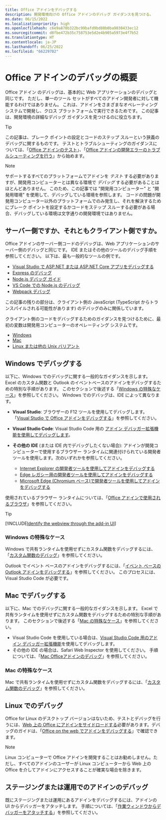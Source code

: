 ```yaml
---
title: Office アドインをデバッグする
description: 開発環境向けの Office アドインのデバッグ ガイダンスを見つける。
ms.date: 06/15/2022
ms.localizationpriority: high
ms.openlocfilehash: c6e9a870b322bc99bafd9bd80b0ba9030433ec12
ms.sourcegitcommit: d8fbe472b35c758753e5d2e4b905a5973e4f7b52
ms.translationtype: HT
ms.contentlocale: ja-JP
ms.lasthandoff: 06/25/2022
ms.locfileid: "66229702"
---
```

# <a name="overview-of-debugging-office-add-ins"></a>Office アドインのデバッグの概要

Office アドイン のデバッグは、基本的に Web アプリケーションのデバッグと同じです。 ただし、単一のツール セットがすべてのアドイン開発者に対して機能するわけではありません。 これは、アドインをさまざまなオペレーティング システムで開発し、クロス プラットフォームで実行できるためです。 この記事は、開発環境の詳細なデバッグ ガイダンスを見つけるのに役立ちます。

> [!TIP]
> この記事は、ブレーク ポイントの設定とコードのステップ スルーという狭義のデバッグに関するものです。 テストとトラブルシューティングのガイダンスについては、「[Office アドインのテスト](test-debug-office-add-ins.md)」、「[Office アドインの開発エラーのトラブルシューティングを行う](troubleshoot-development-errors.md)」から始めます。

> [!NOTE]
> サポートするすべてのプラットフォームでアドインを *テスト* する必要がありますが、開発用コンピューターとは異なる環境で *デバッグ* する必要があることはほとんどありません。 このため、この記事では "開発用コンピューター" と "開発用環境" を使用して、デバッグしている環境を参照します。 コードの問題が開発用コンピューター以外のプラットフォームでのみ発生し、それを解決するためにブレーク ポイントを設定するかコードをステップ スルーする必要がある場合、デバッグしている環境は文字通りの開発環境ではありません。

## <a name="server-side-or-client-side"></a>サーバー側ですか、それともクライアント側ですか。

Office アドインのサーバー側コードのデバッグは、Web アプリケーションのサーバー側のデバッグと同じです。 IDE またはその他のツールのデバッグ手順を参照してください。 以下は、最も一般的なツールの例です。

- [Visual Studio で ASP.NET または ASP.NET Core アプリをデバッグする](/visualstudio/debugger/how-to-enable-debugging-for-aspnet-applications)
- [Express のデバッグ](https://expressjs.com/en/guide/debugging.html)
- [Node.js デバッグ ガイド](https://nodejs.org/en/docs/guides/debugging-getting-started/)
- [VS Code での Node.js のデバッグ](https://code.visualstudio.com/docs/nodejs/nodejs-debugging)
- [Webpack デバッグ](https://webpack.js.org/contribute/debugging/)

この記事の残りの部分は、クライアント側の JavaScript (TypeScript からトランスパイルされる可能性があります) のデバッグのみに関係しています。

クライアント側のコードをデバッグするためのガイダンスを見つけるために、最初の変数は開発用コンピューターのオペレーティング システムです。

- [Windows](#debug-on-windows)
- [Mac](#debug-on-mac)
- [Linux または他の Unix バリアント](#debug-on-linux)

## <a name="debug-on-windows"></a>Windows でデバッグする

以下に、Windows でのデバッグに関する一般的なガイダンスを示します。 Excel のカスタム関数と Outlook のイベントベースのアドインをデバッグするための特別な手順があります。 このセクションで後述する「[Windows の特殊なケース](#special-cases-in-windows)」を参照してください。 Windows でのデバッグは、IDE によって異なります。

- **Visual Studio**: ブラウザーの F12 ツールを使用してデバッグします。 「[Visual Studio で Office アドインをデバッグする](../develop/debug-office-add-ins-in-visual-studio.md)」を参照してください。
- **Visual Studio Code**: Visual Studio Code 用の [アドイン デバッガー拡張機能を使用してデバッグします](debug-with-vs-extension.md)。
- **その他の IDE** (または IDE 内でデバッグしたくない場合): アドインが開発コンピューターで使用するブラウザー ランタイムに関連付けられている開発者ツールを使用します。次のいずれかを参照してください。

    - [Internet Explorer の開発者ツールを使用してアドインをデバッグする](debug-add-ins-using-f12-tools-ie.md)
    - [Edge レガシー用の開発者ツールを使用してアドインをデバッグする](debug-add-ins-using-devtools-edge-legacy.md)
    - [Microsoft Edge (Chromium ベース)で開発者ツールを使用してアドインをデバッグする](debug-add-ins-using-devtools-edge-chromium.md)

使用されているブラウザー ランタイムについては、「[Office アドインで使用されるブラウザ](../concepts/browsers-used-by-office-web-add-ins.md)」を参照してください。

> [!TIP]
> [!INCLUDE[Identify the webview through the add-in UI](../includes/identify-webview-in-ui.md)]

### <a name="special-cases-in-windows"></a>Windows の特殊なケース

Windows で共有ランタイムを使用せずにカスタム関数をデバッグするには、「[カスタム関数のデバッグ](../excel/custom-functions-debugging.md)」を参照してください。

Outlook でイベント ベースのアドインをデバッグするには、「[イベント ベースの Outlook アドインをデバッグする](../outlook/debug-autolaunch.md)」を参照してください。 このプロセスには、Visual Studio Code が必要です。

## <a name="debug-on-mac"></a>Mac でデバッグする

以下に、Mac でのデバッグに関する一般的なガイダンスを示します。 Excel で共有ランタイムを使用せずにカスタム関数をデバッグするための特別な手順があります。 このセクションで後述する「[Mac の特殊なケース](#special-cases-in-mac)」を参照してください。

- Visual Studio Code を使用している場合は、[Visual Studio Code 用のアドイン デバッガー拡張機能](debug-with-vs-extension.md)を使用してデバッグします。
- その他の IDE の場合は、Safari Web Inspector を使用してください。 手順については、「[Mac Officeアドインのデバッグ](debug-office-add-ins-on-ipad-and-mac.md)」を参照してください。

### <a name="special-cases-in-mac"></a>Mac の特殊なケース

Mac で共有ランタイムを使用せずにカスタム関数をデバッグするには、「[カスタム関数のデバッグ](../excel/custom-functions-debugging.md)」を参照してください。

## <a name="debug-on-linux"></a>Linux でのデバッグ

Office for Linux のデスクトップ バージョンはないため、テストとデバッグを行うには、[Web 上の Office にアドインをサイドロードする](sideload-office-add-ins-for-testing.md)必要があります。デバッグのガイドは、「[Office on the web でアドインをデバッグする](debug-add-ins-in-office-online.md)」で確認できます。

> [!NOTE]
> Linux コンピューターで Office アドインを開発することはお勧めしません。ただし、すべてのアドインのユーザーが Linux コンピューターから Web 上の Office を介してアドインにアクセスすることが確実な場合を除きます。

## <a name="debug-add-ins-in-staging-or-production"></a>ステージングまたは運用でのアドインのデバッグ

既にステージングまたは運用にあるアドインをデバッグするには、アドインの UI からデバッガーをアタッチします。 手順については、「[作業ウィンドウからデバッガーをアタッチする](attach-debugger-from-task-pane.md)」を参照してください。